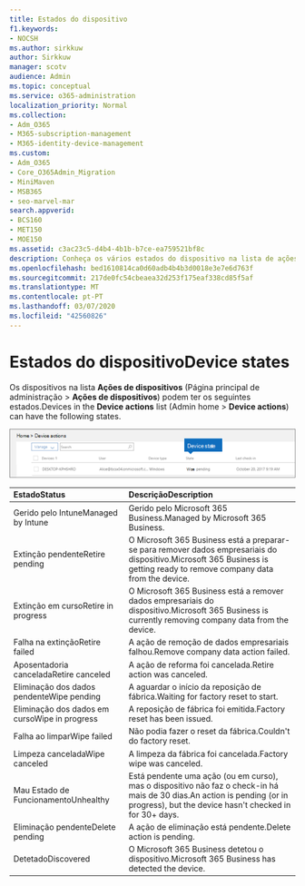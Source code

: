 ```yaml
---
title: Estados do dispositivo
f1.keywords:
- NOCSH
ms.author: sirkkuw
author: Sirkkuw
manager: scotv
audience: Admin
ms.topic: conceptual
ms.service: o365-administration
localization_priority: Normal
ms.collection:
- Adm_O365
- M365-subscription-management
- M365-identity-device-management
ms.custom:
- Adm_O365
- Core_O365Admin_Migration
- MiniMaven
- MSB365
- seo-marvel-mar
search.appverid:
- BCS160
- MET150
- MOE150
ms.assetid: c3ac23c5-d4b4-4b1b-b7ce-ea759521bf8c
description: Conheça os vários estados do dispositivo na lista de ações do Dispositivo em casa da Admin no Microsoft 365 Business.
ms.openlocfilehash: bed1610814ca0d60adb4b4b3d0018e3e7e6d763f
ms.sourcegitcommit: 217de0fc54cbeaea32d253f175eaf338cd85f5af
ms.translationtype: MT
ms.contentlocale: pt-PT
ms.lasthandoff: 03/07/2020
ms.locfileid: "42560826"
---
```

# <a name="device-states"></a><span data-ttu-id="2a3b9-103">Estados do dispositivo</span><span class="sxs-lookup"><span data-stu-id="2a3b9-103">Device states</span></span>

<span data-ttu-id="2a3b9-104">Os dispositivos na lista **Ações de dispositivos** (Página principal de administração \> **Ações de dispositivos**) podem ter os seguintes estados.</span><span class="sxs-lookup"><span data-stu-id="2a3b9-104">Devices in the **Device actions** list (Admin home \> **Device actions**) can have the following states.</span></span>
  
![In the Device actions list, you can see the Devices states.](../media/a621c47e-45d9-4e1a-beb9-c03254d40c1d.png)
  
|<span data-ttu-id="2a3b9-106">**Estado**</span><span class="sxs-lookup"><span data-stu-id="2a3b9-106">**Status**</span></span>|<span data-ttu-id="2a3b9-107">**Descrição**</span><span class="sxs-lookup"><span data-stu-id="2a3b9-107">**Description**</span></span>|
|:-----|:-----|
|<span data-ttu-id="2a3b9-108">Gerido pelo Intune</span><span class="sxs-lookup"><span data-stu-id="2a3b9-108">Managed by Intune</span></span>  <br/> |<span data-ttu-id="2a3b9-109">Gerido pelo Microsoft 365 Business.</span><span class="sxs-lookup"><span data-stu-id="2a3b9-109">Managed by Microsoft 365 Business.</span></span>  <br/> |
|<span data-ttu-id="2a3b9-110">Extinção pendente</span><span class="sxs-lookup"><span data-stu-id="2a3b9-110">Retire pending</span></span>  <br/> |<span data-ttu-id="2a3b9-111">O Microsoft 365 Business está a preparar-se para remover dados empresariais do dispositivo.</span><span class="sxs-lookup"><span data-stu-id="2a3b9-111">Microsoft 365 Business is getting ready to remove company data from the device.</span></span>  <br/> |
|<span data-ttu-id="2a3b9-112">Extinção em curso</span><span class="sxs-lookup"><span data-stu-id="2a3b9-112">Retire in progress</span></span>  <br/> |<span data-ttu-id="2a3b9-113">O Microsoft 365 Business está a remover dados empresariais do dispositivo.</span><span class="sxs-lookup"><span data-stu-id="2a3b9-113">Microsoft 365 Business is currently removing company data from the device.</span></span>  <br/> |
|<span data-ttu-id="2a3b9-114">Falha na extinção</span><span class="sxs-lookup"><span data-stu-id="2a3b9-114">Retire failed</span></span>  <br/> | <span data-ttu-id="2a3b9-115">A ação de remoção de dados empresariais falhou.</span><span class="sxs-lookup"><span data-stu-id="2a3b9-115">Remove company data action failed.</span></span>  <br/> |
|<span data-ttu-id="2a3b9-116">Aposentadoria cancelada</span><span class="sxs-lookup"><span data-stu-id="2a3b9-116">Retire canceled</span></span>  <br/> |<span data-ttu-id="2a3b9-117">A ação de reforma foi cancelada.</span><span class="sxs-lookup"><span data-stu-id="2a3b9-117">Retire action was canceled.</span></span>  <br/> |
|<span data-ttu-id="2a3b9-118">Eliminação dos dados pendente</span><span class="sxs-lookup"><span data-stu-id="2a3b9-118">Wipe pending</span></span>  <br/> |<span data-ttu-id="2a3b9-119">A aguardar o início da reposição de fábrica.</span><span class="sxs-lookup"><span data-stu-id="2a3b9-119">Waiting for factory reset to start.</span></span>  <br/> |
|<span data-ttu-id="2a3b9-120">Eliminação dos dados em curso</span><span class="sxs-lookup"><span data-stu-id="2a3b9-120">Wipe in progress</span></span>  <br/> |<span data-ttu-id="2a3b9-121">A reposição de fábrica foi emitida.</span><span class="sxs-lookup"><span data-stu-id="2a3b9-121">Factory reset has been issued.</span></span>  <br/> |
|<span data-ttu-id="2a3b9-122">Falha ao limpar</span><span class="sxs-lookup"><span data-stu-id="2a3b9-122">Wipe failed</span></span>  <br/> |<span data-ttu-id="2a3b9-123">Não podia fazer o reset da fábrica.</span><span class="sxs-lookup"><span data-stu-id="2a3b9-123">Couldn't do factory reset.</span></span>  <br/> |
|<span data-ttu-id="2a3b9-124">Limpeza cancelada</span><span class="sxs-lookup"><span data-stu-id="2a3b9-124">Wipe canceled</span></span>  <br/> |<span data-ttu-id="2a3b9-125">A limpeza da fábrica foi cancelada.</span><span class="sxs-lookup"><span data-stu-id="2a3b9-125">Factory wipe was canceled.</span></span>  <br/> |
|<span data-ttu-id="2a3b9-126">Mau Estado de Funcionamento</span><span class="sxs-lookup"><span data-stu-id="2a3b9-126">Unhealthy</span></span>  <br/> |<span data-ttu-id="2a3b9-127">Está pendente uma ação (ou em curso), mas o dispositivo não faz o check-in há mais de 30 dias.</span><span class="sxs-lookup"><span data-stu-id="2a3b9-127">An action is pending (or in progress), but the device hasn't checked in for 30+ days.</span></span>  <br/> |
|<span data-ttu-id="2a3b9-128">Eliminação pendente</span><span class="sxs-lookup"><span data-stu-id="2a3b9-128">Delete pending</span></span>  <br/> |<span data-ttu-id="2a3b9-129">A ação de eliminação está pendente.</span><span class="sxs-lookup"><span data-stu-id="2a3b9-129">Delete action is pending.</span></span>  <br/> |
|<span data-ttu-id="2a3b9-130">Detetado</span><span class="sxs-lookup"><span data-stu-id="2a3b9-130">Discovered</span></span>  <br/> |<span data-ttu-id="2a3b9-131">O Microsoft 365 Business detetou o dispositivo.</span><span class="sxs-lookup"><span data-stu-id="2a3b9-131">Microsoft 365 Business has detected the device.</span></span>  <br/> |
   
